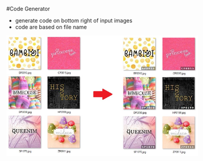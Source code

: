 #Code Generator
- generate code on bottom right of input images
- code are based on file name

![](/git_pic/code_generator.jpg)
